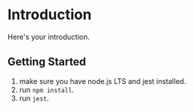 # Introduction

Here's your introduction.

## Getting Started

1. make sure you have node.js LTS and jest installed.
2. run `npm install`.
3. run `jest`.
